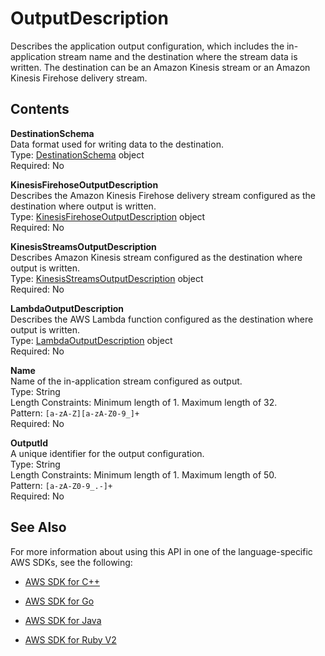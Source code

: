 # OutputDescription<a name="API_OutputDescription"></a>

Describes the application output configuration, which includes the in\-application stream name and the destination where the stream data is written\. The destination can be an Amazon Kinesis stream or an Amazon Kinesis Firehose delivery stream\. 

## Contents<a name="API_OutputDescription_Contents"></a>

 **DestinationSchema**   
Data format used for writing data to the destination\.  
Type: [DestinationSchema](API_DestinationSchema.md) object  
Required: No

 **KinesisFirehoseOutputDescription**   
Describes the Amazon Kinesis Firehose delivery stream configured as the destination where output is written\.  
Type: [KinesisFirehoseOutputDescription](API_KinesisFirehoseOutputDescription.md) object  
Required: No

 **KinesisStreamsOutputDescription**   
Describes Amazon Kinesis stream configured as the destination where output is written\.  
Type: [KinesisStreamsOutputDescription](API_KinesisStreamsOutputDescription.md) object  
Required: No

 **LambdaOutputDescription**   
Describes the AWS Lambda function configured as the destination where output is written\.  
Type: [LambdaOutputDescription](API_LambdaOutputDescription.md) object  
Required: No

 **Name**   
Name of the in\-application stream configured as output\.  
Type: String  
Length Constraints: Minimum length of 1\. Maximum length of 32\.  
Pattern: `[a-zA-Z][a-zA-Z0-9_]+`   
Required: No

 **OutputId**   
A unique identifier for the output configuration\.  
Type: String  
Length Constraints: Minimum length of 1\. Maximum length of 50\.  
Pattern: `[a-zA-Z0-9_.-]+`   
Required: No

## See Also<a name="API_OutputDescription_SeeAlso"></a>

For more information about using this API in one of the language\-specific AWS SDKs, see the following:

+  [AWS SDK for C\+\+](http://docs.aws.amazon.com/goto/SdkForCpp/kinesisanalytics-2015-08-14/OutputDescription) 

+  [AWS SDK for Go](http://docs.aws.amazon.com/goto/SdkForGoV1/kinesisanalytics-2015-08-14/OutputDescription) 

+  [AWS SDK for Java](http://docs.aws.amazon.com/goto/SdkForJava/kinesisanalytics-2015-08-14/OutputDescription) 

+  [AWS SDK for Ruby V2](http://docs.aws.amazon.com/goto/SdkForRubyV2/kinesisanalytics-2015-08-14/OutputDescription) 